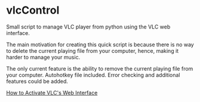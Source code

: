 vlcControl
==========

Small script to manage VLC player from python using the VLC web interface.

The main motivation for creating this quick script is because there is no way to delete the current playing file from your computer, hence, making it harder to manage your music.

The only current feature is the ability to remove the current playing file from your computer. Autohotkey file included. Error checking and additional features could be added.

[How to Activate VLC's Web Interface](https://wiki.videolan.org/Documentation:Modules/http_intf/)